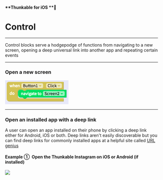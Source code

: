 #### **Thunkable for iOS **

# Control

---

Control blocks serve a hodgepodge of functions from navigating to a new screen, opening a deep universal link into another app and repeating certain events

---

### Open a new screen

![](/assets/control-ios-fig-1.png)

---

### Open an installed app with a deep link

A user can open an app installed on their phone by clicking a deep link either for Android, iOS or both. Deep links aren't easily discoverable but you can find deep links for commonly installed apps at a helpful site called [URL genius](https://app.urlgeni.us/#/)

#### Example ①  Open the Thunkable Instagram on iOS or Android \(if installed\)

![](/assets/control-deeplink-✕-fig-1.png)

